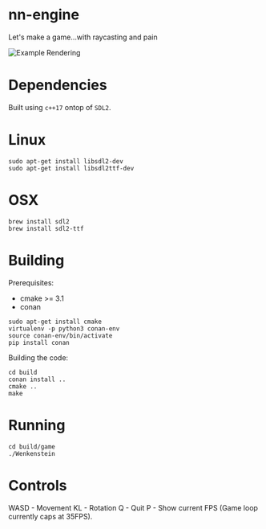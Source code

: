 # nn-engine
Let's make a game...with raycasting and pain

![Example Rendering](https://i.imgur.com/vP9CuwG.jpg)

Dependencies
============

Built using `c++17` ontop of `SDL2`.

Linux
=====
```
sudo apt-get install libsdl2-dev
sudo apt-get install libsdl2ttf-dev
```

OSX
===
```
brew install sdl2
brew install sdl2-ttf
```

Building
========

Prerequisites:

- cmake >= 3.1
- conan

```
sudo apt-get install cmake
virtualenv -p python3 conan-env
source conan-env/bin/activate
pip install conan
```

Building the code:

```
cd build
conan install ..
cmake ..
make
```

Running
=======
```
cd build/game
./Wenkenstein
```

Controls
========

WASD - Movement
KL - Rotation
Q - Quit
P - Show current FPS (Game loop currently caps at 35FPS).
